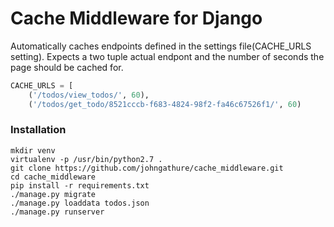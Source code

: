 # Cache Middleware for Django

Automatically caches endpoints defined in the settings file(CACHE_URLS setting).
Expects a two tuple actual endpont and the number of seconds the page should be cached for.
```python
CACHE_URLS = [
    ('/todos/view_todos/', 60),
    ('/todos/get_todo/8521cccb-f683-4824-98f2-fa46c67526f1/', 60)
```

### Installation

```
mkdir venv
virtualenv -p /usr/bin/python2.7 .
git clone https://github.com/johngathure/cache_middleware.git
cd cache_middleware
pip install -r requirements.txt
./manage.py migrate
./manage.py loaddata todos.json
./manage.py runserver
```
